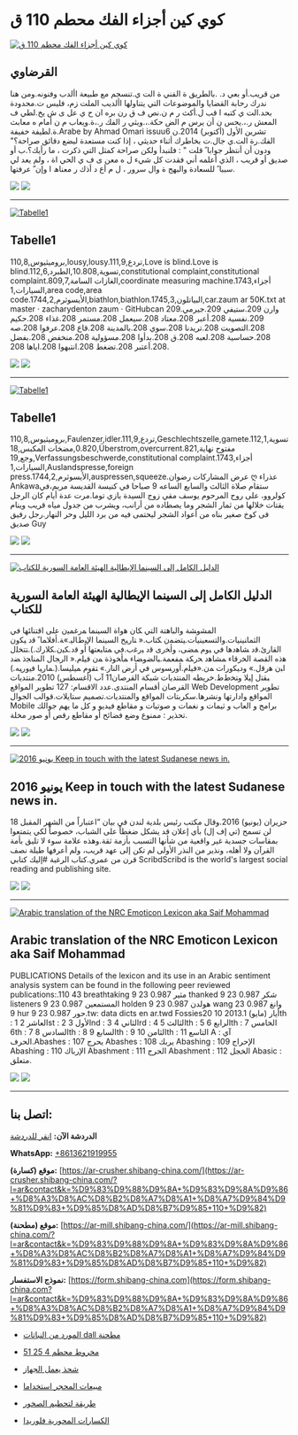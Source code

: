 # كوي كين أجزاء الفك محطم 110 ق

<a href="https://swt.shibang-china.com/?l=ar&img&k=%D9%83%D9%88%D9%8A+%D9%83%D9%8A%D9%86+%D8%A3%D8%AC%D8%B2%D8%A7%D8%A1+%D8%A7%D9%84%D9%81%D9%83+%D9%85%D8%AD%D8%B7%D9%85+110+%D9%82" target="_blank">![كوي كين أجزاء الفك محطم 110 ق](http://static.shibang-china.com/all-800x300/624.jpg)</a>

## القرضاوي
من قريب.أو بعي د. .بالطريق ة الفني ة الت ي.تنسجم مع طبيعة األدب وفنونه.ومن هنا ندرك رحابة القضايا والموضوعات التي يتناولها األديب الملت زم، فليس ت.محدودة بحد.الت ي كتبه ا قب ل.أكث ر م ن.نص ف ق رن بره ان ح ي عل ى ش يخ.لطي ف المعش ر.،.يحس ن أن يرس م الض حكة.،.ويثي ر الفك ر.،ة.ويعاب م ن أمام ه معابث ة.لطيفة خفيفة.Arabe by Ahmad Omari issuu6 تشرين الأول (أكتوبر) 2014.ن الفك.رة الت.ي جال.ت بخاطرك أثناء حديثي ، إذا كنت مستعدة لبضع دقائق صراحة؟&quot; ودون أن أنتظر جوابا ً قلت &quot; : فلنبدأ ولكن صراحة كمثل التي ذكرت ، ما رأيك؟.ب أو صديق أو قريب ، الذي أعلمه أني فقدت كل شيء ل ه معن ى ف ي الحي اة ، ولم يعد لي سببا ً للسعادة والبھج ة وال سرور ، ل م أع د أذك ر معناھ ا وإن ّ عرفتھا.


<a href="https://whatsapp.shibangsoft.com/WhatsApp.php" target="_blank" title="WhatsApp">![](http://static.shibang-china.com/icon/whatsapp.png)</a> <a href="https://swt.shibang-china.com/?l=ar&icon&k=%D9%83%D9%88%D9%8A+%D9%83%D9%8A%D9%86+%D8%A3%D8%AC%D8%B2%D8%A7%D8%A1+%D8%A7%D9%84%D9%81%D9%83+%D9%85%D8%AD%D8%B7%D9%85+110+%D9%82" target="_blank">![](http://static.shibang-china.com/icon/chat-ar.png)</a>

---

<a href="https://swt.shibang-china.com/?l=ar&img&k=%D9%83%D9%88%D9%8A+%D9%83%D9%8A%D9%86+%D8%A3%D8%AC%D8%B2%D8%A7%D8%A1+%D8%A7%D9%84%D9%81%D9%83+%D9%85%D8%AD%D8%B7%D9%85+110+%D9%82" target="_blank">![Tabelle1](http://static.shibang-china.com/all-800x300/1530.jpg)</a>

## Tabelle1
110,بروميثيوس,8,lousy,lousy.111,تردع,9,Love is blind.Love is blind.112,تسوية,10.808,الطبرد,6,constitutional complaint,constitutional complaint.809,الغازات السامة,7,coordinate measuring machine.1743,أجزاء السيارات,1,area code,area code.1744,الأيسوثرم,2,biathlon,biathlon.1745,البياتلون,3,car.zaum ar 50K.txt at master · zacharydenton zaum · GitHubcan 209.وارن 209.ستيفي 209.جيرمي 209.نفسية 208.أعبر 208.معتاد 208.سيعمل 208.مستمر 208.غذاء 208.حكيم 208.التصويت 208.تريدنا 208.سوي 208.بالمدينة 208.قاع 208.عرفوا 208.صه 208.حساسية 208.لعبه 208.ق 208.بدأوا 208.مسؤولية 208.منخفض 208.بفضل 208.أعتبر 208.تضغط 208.انتبهوا 208.اياها 208.


<a href="https://whatsapp.shibangsoft.com/WhatsApp.php" target="_blank" title="WhatsApp">![](http://static.shibang-china.com/icon/whatsapp.png)</a> <a href="https://swt.shibang-china.com/?l=ar&icon&k=%D9%83%D9%88%D9%8A+%D9%83%D9%8A%D9%86+%D8%A3%D8%AC%D8%B2%D8%A7%D8%A1+%D8%A7%D9%84%D9%81%D9%83+%D9%85%D8%AD%D8%B7%D9%85+110+%D9%82" target="_blank">![](http://static.shibang-china.com/icon/chat-ar.png)</a>

---

<a href="https://swt.shibang-china.com/?l=ar&img&k=%D9%83%D9%88%D9%8A+%D9%83%D9%8A%D9%86+%D8%A3%D8%AC%D8%B2%D8%A7%D8%A1+%D8%A7%D9%84%D9%81%D9%83+%D9%85%D8%AD%D8%B7%D9%85+110+%D9%82" target="_blank">![Tabelle1](http://static.shibang-china.com/all-800x300/181.jpg)</a>

## Tabelle1
110,بروميثيوس,8,Faulenzer,idler.111,تردع,9,Geschlechtszelle,gamete.112,تسوية,10.820,مضخات المكبس,18,Überstrom,overcurrent.821,مفتوح نهاية وجع,19,Verfassungsbeschwerde,constitutional complaint.1743,أجزاء السيارات,1,Auslandspresse,foreign press.1744,الأيسوثرم,2,auspressen,squeeze.عرض المشاركات رضوان ღ عذراء Ankawaستقام صلاة الثالث والسابع الساعه 9 صباحا في كنيسة القديسة مريم،في كولروو، على روح المرحوم يوسف مقي زوج السيدة يازي توما.مرت عدة أيام كان الرجل يقتات خلالها من ثمار الشجر وما يصطاده من أرانب، ويشرب من جدول مياه قريب وينام فى كوخ صغير بناه من أعواد الشجر ليحتمى فيه من برد الليل وحر النهار.رجل رفيق صديق Guy


<a href="https://whatsapp.shibangsoft.com/WhatsApp.php" target="_blank" title="WhatsApp">![](http://static.shibang-china.com/icon/whatsapp.png)</a> <a href="https://swt.shibang-china.com/?l=ar&icon&k=%D9%83%D9%88%D9%8A+%D9%83%D9%8A%D9%86+%D8%A3%D8%AC%D8%B2%D8%A7%D8%A1+%D8%A7%D9%84%D9%81%D9%83+%D9%85%D8%AD%D8%B7%D9%85+110+%D9%82" target="_blank">![](http://static.shibang-china.com/icon/chat-ar.png)</a>

---

<a href="https://swt.shibang-china.com/?l=ar&img&k=%D9%83%D9%88%D9%8A+%D9%83%D9%8A%D9%86+%D8%A3%D8%AC%D8%B2%D8%A7%D8%A1+%D8%A7%D9%84%D9%81%D9%83+%D9%85%D8%AD%D8%B7%D9%85+110+%D9%82" target="_blank">![الدليل الكامل إلى السينما الإيطالية الهيئة العامة السورية للكتاب](http://static.shibang-china.com/all-800x300/1095.jpg)</a>

## الدليل الكامل إلى السينما الإيطالية الهيئة العامة السورية للكتاب
ﺍﻟﻤﺸﻭﺸﺔ ﻭﺍﻟﺒﺎﻫﺘﺔ ﺍﻟﺘﻲ ﻜﺎﻥ ﻫﻭﺍﺓ ﺍﻟﺴﻴﻨﻤﺎ ﻤﺭﻏﻤﻴﻥ ﻋﻠﻰ ﺍﻗﺘﻨﺎﺌﻬﺎ ﻓﻲ ﺍﻟﺜﻤﺎﻨﻴﻨﻴﺎﺕ.ﻭﺍﻟﺘﺴﻌﻴﻨﻴﺎﺕ.ﻴﺘﻀﻤﻥ ﻜﺘﺎﺏ.« ﺘﺎﺭﻴﺦ ﺍﻟﺴﻴﻨﻤﺎ ﺍﻹﻴﻁﺎﻟﻴ.»ﺔ.ﺃﻓﻼﻤﺎﹰ ﻗﺩ ﻴﻜﻭﻥ ﺍﻟﻘﺎﺭﺉ.ﻗﺩ ﺸﺎﻫﺩﻫﺎ ﻓﻲ ﻴﻭﻡ ﻤﻀﻰ، ﻭﺃﺨﺭﻯ ﻗﺩ ﻴﺭﻏﺏ.ﻓﻲ ﻤﺘﺎﺒﻌﺘﻬﺎ ﺃﻭ ﻗﺩ.ﻜﻴﻥ.ﻜﻼﺭﻙ.).ﺘﺘﺨﻠل ﻫﺫﻩ ﺍﻟﻘﺼﺔ ﺍﻟﺨﺭﻗﺎﺀ ﻤﺸﺎﻫﺩ ﺤﺭﻜﺔ ﻤﻔﻌﻤﺔ.ﺒﺎﻟﻀﻭﻀﺎﺀ ﻤﺄﺨﻭﺫﺓ ﻤﻥ ﻓﻴﻠﻡ.« ﺍﻟﺭﺠﺎل ﺍﻟﻤﻨﺎﺠﺫ ﻀﺩ ﺍﺒﻥ ﻫﺭﻗل.» ﻭﺩﻴﻜﻭﺭﺍﺕ ﻤﻥ.«ﻓﻴﻠﻡ.ﺃﻭﺭﺴﻭﺱ ﻓﻲ ﺃﺭﺽ ﺍﻟﻨﺎﺭ.» ﺘﻘﻭﻡ ﻤﻴﻠﻴﺴﺎ.(.ﻤﺎﺭﻴﺎ ﻓﻴﻭﺭﻴﻪ.) ﺒﻘﺘل ﺇﻴﻼ ﻭﺘﺨﻁﻁ.خريطه المنتديات شبكة القرصان11 آب (أغسطس) 2010.منتديات القرصان أقسام المنتدى.عدد الاقسام: 127 تطوير المواقع Web Development تطوير المواقع وادارتها ونشرها.سكربتات المواقع والمنتديات.تصميم ستايلات.قوالب الجوال Mobile برامج و العاب و ثيمات و نغمات و صوتيات و مقاطع فيديو و كل ما يهم جوالك تحذير : ممنوع وضع فضائح أو مقاطع رقص أو صور مخلة.


<a href="https://whatsapp.shibangsoft.com/WhatsApp.php" target="_blank" title="WhatsApp">![](http://static.shibang-china.com/icon/whatsapp.png)</a> <a href="https://swt.shibang-china.com/?l=ar&icon&k=%D9%83%D9%88%D9%8A+%D9%83%D9%8A%D9%86+%D8%A3%D8%AC%D8%B2%D8%A7%D8%A1+%D8%A7%D9%84%D9%81%D9%83+%D9%85%D8%AD%D8%B7%D9%85+110+%D9%82" target="_blank">![](http://static.shibang-china.com/icon/chat-ar.png)</a>

---

<a href="https://swt.shibang-china.com/?l=ar&img&k=%D9%83%D9%88%D9%8A+%D9%83%D9%8A%D9%86+%D8%A3%D8%AC%D8%B2%D8%A7%D8%A1+%D8%A7%D9%84%D9%81%D9%83+%D9%85%D8%AD%D8%B7%D9%85+110+%D9%82" target="_blank">![يونيو 2016 Keep in touch with the latest Sudanese news in.](http://static.shibang-china.com/all-800x300/116.jpg)</a>

## يونيو 2016 Keep in touch with the latest Sudanese news in.
18 حزيران (يونيو) 2016.وقال مكتب رئيس بلدية لندن في بيان “اعتباراً من الشهر المقبل لن تسمح (تي إف إل) بأي إعلان قد يشكل ضغطاً على الشباب، خصوصاً لكي يتمتعوا بمقاسات جسدية غير واقعية من شأنها التسبب بأزمة ثقة.وهذه علامة سوء لا تليق بأمة القرآن ولا أهله، ونذير من النذر الأولى لم تكن إلى عهد قريب، ولم أعرفها طيلة نصف قرن من عمري.كتاب الرغبة #إليك كتابي ScribdScribd is the world&#39;s largest social reading and publishing site.


<a href="https://whatsapp.shibangsoft.com/WhatsApp.php" target="_blank" title="WhatsApp">![](http://static.shibang-china.com/icon/whatsapp.png)</a> <a href="https://swt.shibang-china.com/?l=ar&icon&k=%D9%83%D9%88%D9%8A+%D9%83%D9%8A%D9%86+%D8%A3%D8%AC%D8%B2%D8%A7%D8%A1+%D8%A7%D9%84%D9%81%D9%83+%D9%85%D8%AD%D8%B7%D9%85+110+%D9%82" target="_blank">![](http://static.shibang-china.com/icon/chat-ar.png)</a>

---

<a href="https://swt.shibang-china.com/?l=ar&img&k=%D9%83%D9%88%D9%8A+%D9%83%D9%8A%D9%86+%D8%A3%D8%AC%D8%B2%D8%A7%D8%A1+%D8%A7%D9%84%D9%81%D9%83+%D9%85%D8%AD%D8%B7%D9%85+110+%D9%82" target="_blank">![Arabic translation of the NRC Emoticon Lexicon aka Saif Mohammad](http://static.shibang-china.com/all-800x300/251.jpg)</a>

## Arabic translation of the NRC Emoticon Lexicon aka Saif Mohammad
PUBLICATIONS   Details of the lexicon and its use in an Arabic sentiment analysis system can be found in the following peer reviewed publications:.110 43 breathtaking مثير 0.987 23 9 thanked شكر 0.987 23 9 listeners المستمعين 0.987 23 9 holden هولدن 0.987 23 9 wang وانغ 0.987 23 9 hur حور 0.987 23 9.tw: data dicts en ar.twd Fossies20 أيار (مايو) 2013.1 10th : العاشر 2 1st : الأول 3 2nd : الثاني 4 3rd : الثالث 5 4th : الرابع 6 5th : الخامس 7 6th : السادس 8 7th : السابع 9 8th : الثامن 10 9th : التاسع 11 A : آي الحرف.Abashes : يحرج 107 Abashes : يربك 108 Abashing : الإحراج 109 Abashing : الإرباك 110 Abashment : الحرج 111 Abashment : الخجل 112 Abasic : متعلق.


<a href="https://whatsapp.shibangsoft.com/WhatsApp.php" target="_blank" title="WhatsApp">![](http://static.shibang-china.com/icon/whatsapp.png)</a> <a href="https://swt.shibang-china.com/?l=ar&icon&k=%D9%83%D9%88%D9%8A+%D9%83%D9%8A%D9%86+%D8%A3%D8%AC%D8%B2%D8%A7%D8%A1+%D8%A7%D9%84%D9%81%D9%83+%D9%85%D8%AD%D8%B7%D9%85+110+%D9%82" target="_blank">![](http://static.shibang-china.com/icon/chat-ar.png)</a>

---
## اتصل بنا:

**الدردشة الآن:** [انقر للدردشة](https://swt.shibang-china.com?l=ar&contact&k=%D9%83%D9%88%D9%8A+%D9%83%D9%8A%D9%86+%D8%A3%D8%AC%D8%B2%D8%A7%D8%A1+%D8%A7%D9%84%D9%81%D9%83+%D9%85%D8%AD%D8%B7%D9%85+110+%D9%82)

**WhatsApp:**  [+8613621919955](https://whatsapp.shibangsoft.com/WhatsApp.php)

**موقع (كسارة):** [https://ar-crusher.shibang-china.com/](https://ar-crusher.shibang-china.com/?l=ar&contact&k=%D9%83%D9%88%D9%8A+%D9%83%D9%8A%D9%86+%D8%A3%D8%AC%D8%B2%D8%A7%D8%A1+%D8%A7%D9%84%D9%81%D9%83+%D9%85%D8%AD%D8%B7%D9%85+110+%D9%82)

**موقع (مطحنة):** [https://ar-mill.shibang-china.com/](https://ar-mill.shibang-china.com/?l=ar&contact&k=%D9%83%D9%88%D9%8A+%D9%83%D9%8A%D9%86+%D8%A3%D8%AC%D8%B2%D8%A7%D8%A1+%D8%A7%D9%84%D9%81%D9%83+%D9%85%D8%AD%D8%B7%D9%85+110+%D9%82)

**نموذج الاستفسار:** [https://form.shibang-china.com](https://form.shibang-china.com?l=ar&contact&k=%D9%83%D9%88%D9%8A+%D9%83%D9%8A%D9%86+%D8%A3%D8%AC%D8%B2%D8%A7%D8%A1+%D8%A7%D9%84%D9%81%D9%83+%D9%85%D8%AD%D8%B7%D9%85+110+%D9%82)

* [المورد من النباتات dall مطحنة](../30/%D8%A7%D9%84%D9%85%D9%88%D8%B1%D8%AF%20%D9%85%D9%86%20%D8%A7%D9%84%D9%86%D8%A8%D8%A7%D8%AA%D8%A7%D8%AA%20dall%20%D9%85%D8%B7%D8%AD%D9%86%D8%A9.md)

* [مخروط محطم 4 25 51](../30/%D9%85%D8%AE%D8%B1%D9%88%D8%B7%20%D9%85%D8%AD%D8%B7%D9%85%204%2025%2051.md)

* [شحذ يعمل الجهاز](../29/%D8%B4%D8%AD%D8%B0%20%D9%8A%D8%B9%D9%85%D9%84%20%D8%A7%D9%84%D8%AC%D9%87%D8%A7%D8%B2.md)

* [مبيعات المحجر استخداما](../26/%D9%85%D8%A8%D9%8A%D8%B9%D8%A7%D8%AA%20%D8%A7%D9%84%D9%85%D8%AD%D8%AC%D8%B1%20%D8%A7%D8%B3%D8%AA%D8%AE%D8%AF%D8%A7%D9%85%D8%A7.md)

* [طريقة لتحطيم الصخور](../27/%D8%B7%D8%B1%D9%8A%D9%82%D8%A9%20%D9%84%D8%AA%D8%AD%D8%B7%D9%8A%D9%85%20%D8%A7%D9%84%D8%B5%D8%AE%D9%88%D8%B1.md)

* [الكسارات المحورية فلوريدا](../28/%D8%A7%D9%84%D9%83%D8%B3%D8%A7%D8%B1%D8%A7%D8%AA%20%D8%A7%D9%84%D9%85%D8%AD%D9%88%D8%B1%D9%8A%D8%A9%20%D9%81%D9%84%D9%88%D8%B1%D9%8A%D8%AF%D8%A7.md)